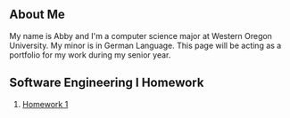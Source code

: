 ## About Me

My name is Abby and I'm a computer science major at Western Oregon University. My minor is in German Language. This page will be acting as a portfolio for my work during my senior year.

## Software Engineering I Homework
1. [Homework 1](https://ridethatcyclone.github.io/CS460/hw1/)
